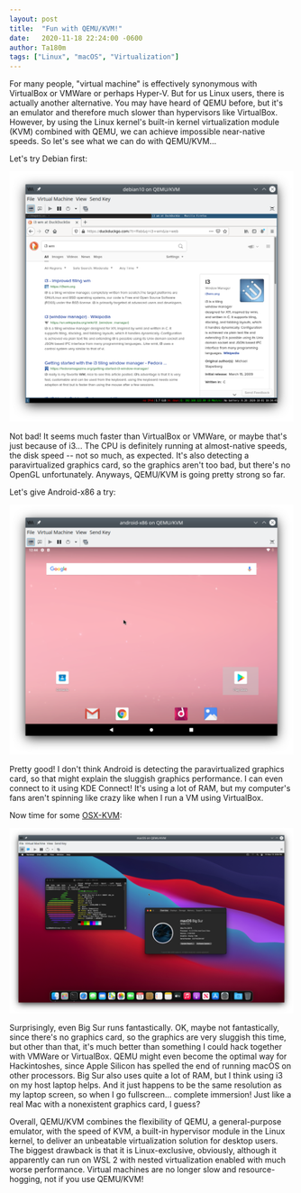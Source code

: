 ```yaml
---
layout: post
title:  "Fun with QEMU/KVM!"
date:   2020-11-18 22:24:00 -0600
author: Ta180m
tags: ["Linux", "macOS", "Virtualization"]
---
```



For many people, "virtual machine" is effectively synonymous with VirtualBox or VMWare or perhaps Hyper-V. But for us Linux users, there is actually another alternative. You may have heard of QEMU before, but it's an emulator and therefore much slower than hypervisors like VirtualBox. However, by using the Linux kernel's built-in kernel virtualization module (KVM) combined with QEMU, we can achieve impossible near-native speeds. So let's see what we can do with QEMU/KVM...


Let's try Debian first:

![Debian](/assets/debian.png)

Not bad! It seems much faster than VirtualBox or VMWare, or maybe that's just because of i3... The CPU is definitely running at almost-native speeds, the disk speed -- not so much, as expected. It's also detecting a paravirtualized graphics card, so the graphics aren't too bad, but there's no OpenGL unfortunately. Anyways, QEMU/KVM is going pretty strong so far.


Let's give Android-x86 a try:

![Android-x86](/assets/android-x86.png)

Pretty good! I don't think Android is detecting the paravirtualized graphics card, so that might explain the sluggish graphics performance. I can even connect to it using KDE Connect! It's using a lot of RAM, but my computer's fans aren't spinning like crazy like when I run a VM using VirtualBox.


Now time for some [OSX-KVM](https://github.com/kholia/OSX-KVM):

![Big Sur](/assets/big-sur.png)

Surprisingly, even Big Sur runs fantastically. OK, maybe not fantastically, since there's no graphics card, so the graphics are very sluggish this time, but other than that, it's much better than something I could hack together with VMWare or VirtualBox. QEMU might even become the optimal way for Hackintoshes, since Apple Silicon has spelled the end of running macOS on other processors. Big Sur also uses quite a lot of RAM, but I think using i3 on my host laptop helps. And it just happens to be the same resolution as my laptop screen, so when I go fullscreen... complete immersion! Just like a real Mac with a nonexistent graphics card, I guess?


Overall, QEMU/KVM combines the flexibility of QEMU, a general-purpose emulator, with the speed of KVM, a built-in hypervisor module in the Linux kernel, to deliver an unbeatable virtualization solution for desktop users. The biggest drawback is that it is Linux-exclusive, obviously, although it apparently can run on WSL 2 with nested virtualization enabled with much worse performance. Virtual machines are no longer slow and resource-hogging, not if you use QEMU/KVM!

